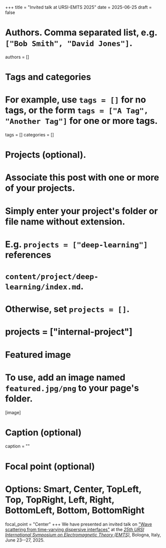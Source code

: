+++
title = "Invited talk at URSI-EMTS 2025"
date = 2025-06-25
draft = false

# Authors. Comma separated list, e.g. `["Bob Smith", "David Jones"]`.
authors = []

# Tags and categories
# For example, use `tags = []` for no tags, or the form `tags = ["A Tag", "Another Tag"]` for one or more tags.
tags = []
categories = []

# Projects (optional).
#   Associate this post with one or more of your projects.
#   Simply enter your project's folder or file name without extension.
#   E.g. `projects = ["deep-learning"]` references
#   `content/project/deep-learning/index.md`.
#   Otherwise, set `projects = []`.
# projects = ["internal-project"]

# Featured image
# To use, add an image named `featured.jpg/png` to your page's folder.
[image]
  # Caption (optional)
  caption = ""

  # Focal point (optional)
  # Options: Smart, Center, TopLeft, Top, TopRight, Left, Right, BottomLeft, Bottom, BottomRight
  focal_point = "Center"
+++
We have presented an invited talk on
["Wave scattering from time-varying dispersive interfaces"](/publication/rizza-URSI-EMTS-2025/) at the *[25th URSI International Symposium on Electromagnetic Theory (EMTS)]*,
Bologna, Italy, June 23--27, 2025.

[25th URSI International Symposium on Electromagnetic Theory (EMTS)]: https://www.emts2025.it